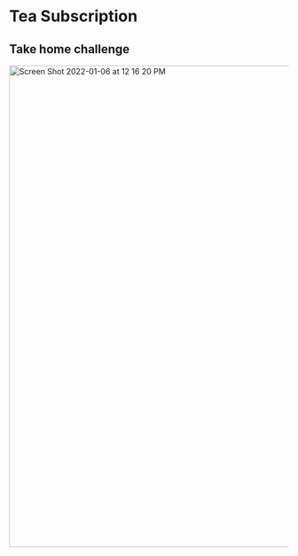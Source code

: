# Tea Subscription
## Take home challenge

<img width="869" alt="Screen Shot 2022-01-06 at 12 16 20 PM" src="https://user-images.githubusercontent.com/83834410/148438518-91990043-7e21-48b8-98c6-a08aa4c8ce54.png">
